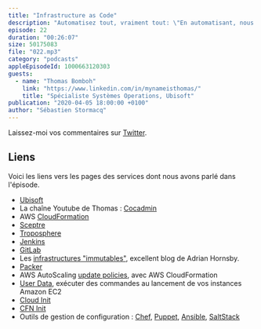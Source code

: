 ```yaml
---
title: "Infrastructure as Code"
description: "Automatisez tout, vraiment tout: \"En automatisant, nous déployons en heures plutôt que en semaines, nos environnements sont tous identiques et nous pouvons donner des outils à ceux qui en ont besoin.\" Découvrez les bénéfices de l'Infrastructure as Code. Nous parlons automatisation, outils et méthode."
episode: 22
duration: "00:26:07"
size: 50175083
file: "022.mp3"
category: "podcasts"
appleEpisodeId: 1000663120303
guests:
  - name: "Thomas Bomboh"
    link: "https://www.linkedin.com/in/mynameisthomas/"
    title: "Spécialiste Systèmes Operations, Ubisoft"
publication: "2020-04-05 18:00:00 +0100"
author: "Sébastien Stormacq"
---
```


Laissez-moi vos commentaires sur [Twitter](https://twitter.com/sebsto).

## Liens

Voici les liens vers les pages des services dont nous avons parlé dans l'épisode.

- [Ubisoft](https://www.ubisoft.com/fr-fr/)
- La chaîne Youtube de Thomas : [Cocadmin](https://www.youtube.com/channel/UCVRJ6D343dX-x730MRP8tNw)
- AWS [CloudFormation](https://aws.amazon.com/cloudformation/)
- [Sceptre](https://github.com/Sceptre/sceptre)
- [Troposphere](https://github.com/cloudtools/troposphere)
- [Jenkins](https://jenkins.io/)
- [GitLab](https://about.gitlab.com/)
- Les [infrastructures "immutables"](https://dev.to/aws/immutable-infrastructure-1ko), excellent blog de Adrian Hornsby.
- [Packer](https://packer.io/)
- AWS AutoScaling [update policies](https://docs.aws.amazon.com/AWSCloudFormation/latest/UserGuide/aws-attribute-updatepolicy.html), avec AWS CloudFormation
- [User Data](https://docs.aws.amazon.com/AWSEC2/latest/UserGuide/user-data.html), exécuter des commandes au lancement de vos instances Amazon EC2
- [Cloud Init](https://cloud-init.io/)
- [CFN Init](https://docs.aws.amazon.com/AWSCloudFormation/latest/UserGuide/cfn-init.html)
- Outils de gestion de configuration : [Chef](https://www.chef.io/), [Puppet](https://puppet.com/), [Ansible](https://www.ansible.com/), [SaltStack](https://docs.saltstack.com/en/latest/)